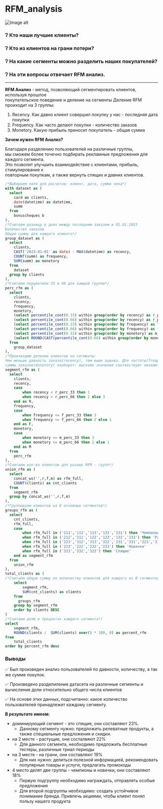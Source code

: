 # RFM_analysis 
![Image alt](https://github.com/{username}/{repository}/raw/{branch}/{path}/image.png)
### :grey_question: Кто наши лучшие клиенты?
### :grey_question: Кто из клиентов на грани потери?
### :grey_question: На какие сегменты можно разделить наших покупателей?
### :grey_question: На эти вопросы отвечает RFM анализ.
___
**RFM Анализ** - метод, позволяющий сегментировать клиентов, используя прошлое\
покупательское поведение и деление на сегменты
Деление RFM проиходит на 3 группы:
1. Recency. Как давно клиент совершил покупку у нас - последняя дата покупки
2. Frequency. Как часто делают покупки - количество заказов
3. Monetory. Какую прибыль приносит покупатель - общая сумма

__Зачем нужен RFM Анализ?__

Благодаря разделению пользователей на различные группы,\
мы сможем более точечно подбирать рекламные предложения для каждого сегмента.\
Это позволит улучшить взаимодействие с клиентами, прибыль, стимулирование к\
повторным покупкам, а также вернуть спящих и давних клиентов.
```sql
/*Выбираем поля для расчетов: клиент, дата, сумма чека*/
with dataset as (
  select
  	card as clients,
  	date(datetime) as datetime,
  	summ  
  from
  	bonuscheques b 
),
/*Считаем разницу в днях между последним заказом и 01.01.2023
Количество заказов
Общую сумму для каждого клиента*/
group_dataset as (
  select
  	clients,
  	CAST('2023-01-01' as date) - MAX(datetime) as recency,
  	COUNT(summ) as frequency,
  	SUM(summ) as monetory
  from 
  	dataset
  group by clients
),
/*Считаем перцентили 33 и 66 для каждой группы*/
perc_rfm as (
  select 
    clients,
    recency,
    frequency,
    monetory,
    (select percentile_cont(0.33) within group(order by recency) as r_perc_33 from group_dataset),
    (select percentile_cont(0.66) within group(order by recency) as r_perc_66 from group_dataset),
    (select percentile_cont(0.33) within group(order by frequency) as f_perc_33 from group_dataset),
    (select percentile_cont(0.66) within group(order by frequency) as f_perc_66 from group_dataset),
    (select percentile_cont(0.33) within group(order by monetory) as m_perc_33 from group_dataset),
    (select ROUND(CAST(percentile_cont(0.66) within group(order by monetory) as INT), 2) as m_perc_66 from group_dataset)
  from
  	group_dataset
),
/*Производим деление клиентов на сегменты:
Чем меньше давность заказа(recency), тем выше оценка. Для частоты(frequency) и
суммы заказов(monetory) наоборот: высокие значения соотвествуют низким резульататам*/
segment_rfm as (
  select 
  	clients,
  	recency,
  	case 
  		when recency < r_perc_33 then 1
  		when recency < r_perc_66 then 2 else 3
  	end as R,
  	frequency,
  	case 
  		when frequency <= f_perc_33 then 3
  		when frequency <= f_perc_66 then 2 else 1
  	end as F,
  	monetory,
  	case 
  		when monetory <= m_perc_33 then 3
  		when monetory <= m_perc_66 then 2 else 1
  	end as M 
  from
  	perc_rfm
),
/*Считаем кол-во клиентов для разных RFM - групп*/
union_rfm as (
  select
  	concat_ws('',r,f,m) as rfm_full,
  	COUNT(clients) as cnt_clients
  from
    segment_rfm
  group by concat_ws('',r,f,m)
),
/*Группируем клиентов на 8 основных сегментов*/
groups_rfm as (
  select 
  	cnt_clients,
  	rfm_full,
  	case 
  		when rfm_full in ('111','112','113','121','131') then 'Чемпионы'
		when rfm_full in ('212','211','122','123','132','133') then 'Растущие'
		when rfm_full in ('223','312','313','322','231','331','221','311','321') then 'На грани'
		when rfm_full in ('213','222','232','233') then 'Новички'
		when rfm_full in ('333','332','323') then 'Спящие'		
  	end as segment_rfm
  from
    union_rfm
),
total_clients as (
/*Считаем общую сумму по количеству клиентов для каждого из 8 сегментов */
	select
		segment_rfm,
		SUM(cnt_clients) as clients
	from
	  groups_rfm
	group by segment_rfm
	order by clients DESC
)
/*Считаем долю в процентах каждого сегмента*/
select 
	segment_rfm,
	ROUND(clients /  SUM(clients) over() * 100, 0) as percent_rfm
from
	total_clients
order by percent_rfm desc
```

### Выводы
:white_check_mark: Был произведен анализ пользователей по давности, количеству, а так же сумме покупок.

:white_check_mark: Произведено разделиление датасета на различные сегменты и вычисление доли относительно общего числа клиентов

:white_check_mark: На основе этих данных, подсчитанно: какое количество пользователей принадлежит каждому сегменту.

__В результате имеем:__
+ доминирующий сегмент - это спящие, они составляют 23%.
  + Данному сегменту нужно: предложить релеватные продукты, а также специальные предложения и скидки.
+ на 2 месте - растущие, они состалвяют 22%
  + Для данного сегмента, необходимо предложить бесплатные тестеры, различные триал периоды
+ на 3 месте - на грани, они составляют 19%
  + Для них нужно: делиться полезной информацией, рекомендовать популярные товары и услуги, предлагать промокоды
+ 4 место делят две группы - чемпионы и новички, они составляют 18%
  + Первую подгруппу необходимо награждать, отправлять особые предложения
  + Для второй подгруппы необходимо: создать устойчивое понимание бренда. Привлечь акциями, чтобы клиент понял пользу нашего продукта

